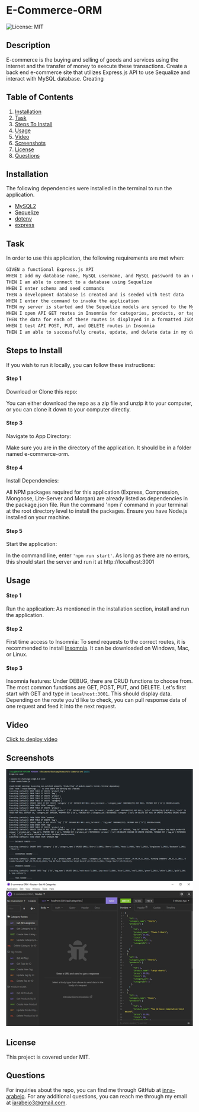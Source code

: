 # E-Commerce-ORM

![License: MIT](https://img.shields.io/badge/License-MIT-yellow.svg)

## Description
E-commerce is the buying and selling of goods and services using the internet and the transfer of money to execute these transactions. Create a back end e-commerce site that utilizes Express.js API to use Sequalize and interact with MySQL database. Creating  

## Table of Contents
1. [Installation](#installation)
2. [Task](#task)
3. [Steps To Install](#steps-to-install)
3. [Usage](#usage)
4. [Video](#video)
5. [Screenshots](#screenshots)
6. [License](#license)
7. [Questions](#questions)

## Installation
The following dependencies were installed in the terminal to run the application. 
* [MySQL2](https://www.npmjs.com/package/mysql2)
* [Sequelize](https://www.npmjs.com/package/sequelize)
* [dotenv](https://www.npmjs.com/package/dotenv)
* [express](https://www.npmjs.com/package/express)

## Task
In order to use this application, the following requirements are met when:
```md
GIVEN a functional Express.js API
WHEN I add my database name, MySQL username, and MySQL password to an environment variable file
THEN I am able to connect to a database using Sequelize
WHEN I enter schema and seed commands
THEN a development database is created and is seeded with test data
WHEN I enter the command to invoke the application
THEN my server is started and the Sequelize models are synced to the MySQL database
WHEN I open API GET routes in Insomnia for categories, products, or tags
THEN the data for each of these routes is displayed in a formatted JSON
WHEN I test API POST, PUT, and DELETE routes in Insomnia
THEN I am able to successfully create, update, and delete data in my database
```
## Steps to Install
If you wish to run it locally, you can follow these instructions:

#### Step 1

Download or Clone this repo:

You can either download the repo as a zip file and unzip it to your computer, or you can clone it down to your computer directly.

#### Step 3

Navigate to App Directory:

Make sure you are in the directory of the application. It should be in a folder named e-commerce-orm. 

#### Step 4

Install Dependencies:

All NPM packages required for this application (Express, Compression, Mongoose, Lite-Server and Morgan) are already listed as dependencies in the package.json file. Run the command 'npm i' command in your terminal at the root directory level to install the packages.
Ensure you have Node.js installed on your machine.  

#### Step 5

Start the application:

In the command line, enter `'npm run start'`. As long as there are no errors, this should start the server and run it at http://localhost:3001

## Usage

#### Step 1

Run the application:
As mentioned in the installation section, install and run the application.

#### Step 2

First time access to Insomnia:
To send requests to the correct routes, it is recommended to install [Insomnia](https://insomnia.rest/download). It can be downloaded on Windows, Mac, or Linux.

#### Step 3

Insomnia features:
Under DEBUG, there are CRUD functions to choose from. The most common functions are GET, POST, PUT, and DELETE. Let's first start with GET and type in `localhost:3001`. This should display data. Depending on the route you'd like to check, you can pull response data of one request and feed it into the next request.

## Video

[Click to deploy video](https://youtu.be/kWcLg4JHjhE)

## Screenshots
![seeded database](./public/assets/images/seeds.jpg)
![insomnia routes](./public/assets/images/e-commerce-orm.jpg)

## License
This project is covered under MIT.

## Questions
For inquiries about the repo, you can find me through GitHub at [inna-arabejo](https://github.com/inna-arabejo). 
For any additional questions, you can reach me through my email at [iarabejo3@gmail.com](mailto:iarabejo3@gmail.com).